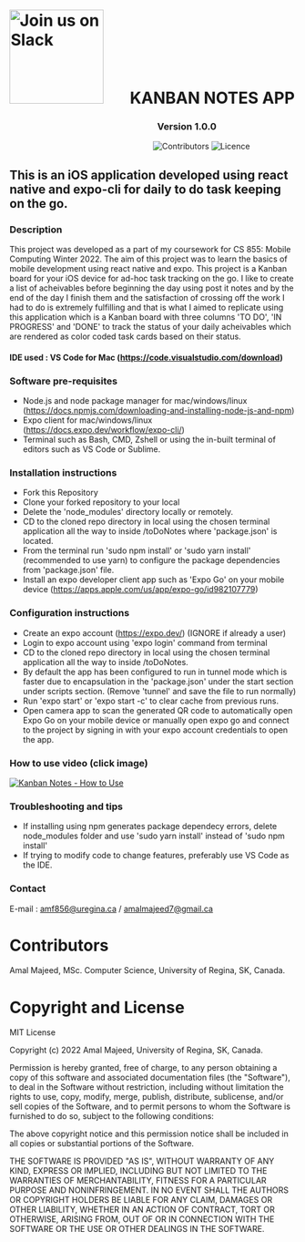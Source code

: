 # <img alt="Join us on Slack" src="https://github.com/amalmajeed/toDoNotes/blob/main/assets/Kanban-board-1.png" width="165"/>&nbsp;&nbsp;&nbsp;&nbsp;&nbsp;&nbsp; KANBAN NOTES APP

### &nbsp;&nbsp;&nbsp;&nbsp;&nbsp;&nbsp;&nbsp;&nbsp;&nbsp;&nbsp;&nbsp;&nbsp;&nbsp;&nbsp;&nbsp;&nbsp;&nbsp;&nbsp;&nbsp;&nbsp;&nbsp;&nbsp;&nbsp;&nbsp; &nbsp;&nbsp;&nbsp;&nbsp;&nbsp;&nbsp;&nbsp;&nbsp;&nbsp;&nbsp;&nbsp;&nbsp;&nbsp;&nbsp;&nbsp;&nbsp;&nbsp;&nbsp;&nbsp;&nbsp;&nbsp;&nbsp;&nbsp;&nbsp;&nbsp;&nbsp;&nbsp;&nbsp;&nbsp;&nbsp;&nbsp;&nbsp;&nbsp;&nbsp;&nbsp;&nbsp;&nbsp;&nbsp;&nbsp;&nbsp;&nbsp;&nbsp;Version 1.0.0

&nbsp;&nbsp;&nbsp;&nbsp;&nbsp;&nbsp;&nbsp;&nbsp;&nbsp;&nbsp;&nbsp;&nbsp;&nbsp;&nbsp;&nbsp;&nbsp;&nbsp;&nbsp;&nbsp;&nbsp;&nbsp;&nbsp;&nbsp;&nbsp;&nbsp;&nbsp;&nbsp;&nbsp;&nbsp;&nbsp;&nbsp;&nbsp;&nbsp;&nbsp;&nbsp;&nbsp;&nbsp;&nbsp;&nbsp;&nbsp;&nbsp;&nbsp;&nbsp;&nbsp;&nbsp;&nbsp;&nbsp;&nbsp;&nbsp;&nbsp;&nbsp;&nbsp;&nbsp;&nbsp;&nbsp;&nbsp;&nbsp;&nbsp;&nbsp;&nbsp;&nbsp;&nbsp;&nbsp;&nbsp;![Contributors](https://img.shields.io/github/contributors/amalmajeed/toDoNotes?style=plastic) ![Licence](https://img.shields.io/github/license/amalmajeed/toDoNotes)

## This is an iOS application developed using react native and expo-cli for daily to do task keeping on the go.

### Description

This project was developed as a part of my coursework for CS 855: Mobile Computing Winter 2022. The aim of this project was to learn the basics of mobile development using react native and expo. This project is a Kanban board for your iOS device for ad-hoc task tracking on the go. I like to create a list of acheivables before beginning the day using post it notes and by the end of the day I finish them and the satisfaction of crossing off the work I had to do is extremely fulfilling and that is what I aimed to replicate using this application which is a Kanban board with three columns 'TO DO', 'IN PROGRESS' and 'DONE' to track the status of your daily acheivables which are rendered as color coded task cards based on their status.

#### IDE used : VS Code for Mac (https://code.visualstudio.com/download)


### Software pre-requisites

-  Node.js and node package manager for mac/windows/linux (https://docs.npmjs.com/downloading-and-installing-node-js-and-npm)
-  Expo client for mac/windows/linux (https://docs.expo.dev/workflow/expo-cli/)
-  Terminal such as Bash, CMD, Zshell or using the in-built terminal of editors such as VS Code or Sublime.

### Installation instructions

- Fork this Repository
- Clone your forked repository to your local
- Delete the 'node_modules' directory locally or remotely.
- CD to the cloned repo directory in local using the chosen terminal application all the way to inside /toDoNotes where 'package.json' is located.
- From the terminal run 'sudo npm install' or 'sudo yarn install' (recommended to use yarn) to configure the package dependencies from 'package.json' file.
- Install an expo developer client app such as 'Expo Go' on your mobile device (https://apps.apple.com/us/app/expo-go/id982107779)

### Configuration instructions

- Create an expo account (https://expo.dev/) (IGNORE if already a user)
- Login to expo account using 'expo login' command from terminal
- CD to the cloned repo directory in local using the chosen terminal application all the way to inside /toDoNotes.
- By default the app has been configured to run in tunnel mode which is faster due to encapsulation in the 'package.json' under the start section under scripts section. (Remove 'tunnel' and save the file to run normally)
- Run 'expo start' or 'expo start -c' to clear cache from previous runs.
- Open camera app to scan the generated QR code to automatically open Expo Go on your mobile device or manually open expo go and connect to the project by signing in with your expo account credentials to open the app.

### How to use video (click image)

[![Kanban Notes - How to Use](http://img.youtube.com/vi/tSJxPzLS6D4/0.jpg)](http://www.youtube.com/watch?v=tSJxPzLS6D4 "Kanban Notes App - How to use")

### Troubleshooting and tips

- If installing using npm generates package dependecy errors, delete node_modules folder and use 'sudo yarn install' instead of 'sudo npm install'
- If trying to modify code to change features, preferably use VS Code as the IDE.

### Contact

E-mail : amf856@uregina.ca / amalmajeed7@gmail.ca

# Contributors

Amal Majeed, MSc. Computer Science, University of Regina, SK, Canada.

# Copyright and License

MIT License

Copyright (c) 2022 Amal Majeed, University of Regina, SK, Canada.

Permission is hereby granted, free of charge, to any person obtaining a copy
of this software and associated documentation files (the "Software"), to deal
in the Software without restriction, including without limitation the rights
to use, copy, modify, merge, publish, distribute, sublicense, and/or sell
copies of the Software, and to permit persons to whom the Software is
furnished to do so, subject to the following conditions:

The above copyright notice and this permission notice shall be included in all
copies or substantial portions of the Software.

THE SOFTWARE IS PROVIDED "AS IS", WITHOUT WARRANTY OF ANY KIND, EXPRESS OR
IMPLIED, INCLUDING BUT NOT LIMITED TO THE WARRANTIES OF MERCHANTABILITY,
FITNESS FOR A PARTICULAR PURPOSE AND NONINFRINGEMENT. IN NO EVENT SHALL THE
AUTHORS OR COPYRIGHT HOLDERS BE LIABLE FOR ANY CLAIM, DAMAGES OR OTHER
LIABILITY, WHETHER IN AN ACTION OF CONTRACT, TORT OR OTHERWISE, ARISING FROM,
OUT OF OR IN CONNECTION WITH THE SOFTWARE OR THE USE OR OTHER DEALINGS IN THE
SOFTWARE.
